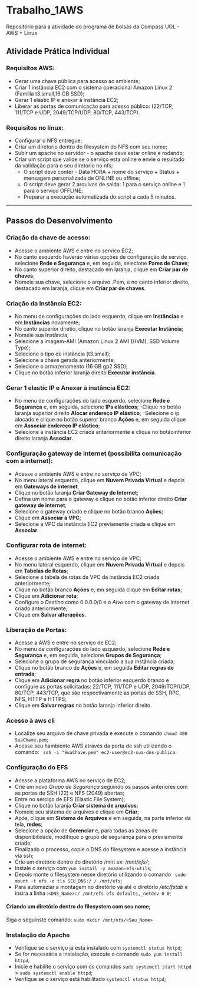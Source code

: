 # Trabalho_1AWS
Repositório para a atividade do programa de bolsas da Compass UOL - AWS + Linux 

## Atividade Prática Individual
### Requisitos AWS:
- Gerar uma chave pública para acesso ao ambiente;
- Criar 1 instância EC2 com o sistema operacional Amazon Linux 2 
    (Família t3.small,16 GB SSD);
- Gerar 1 elastic IP e anexar à instância EC2;
- Liberar as portas de comunicação para acesso público:
    (22/TCP, 111/TCP e UDP, 2049/TCP/UDP, 80/TCP, 443/TCP).

### Requisitos no linux:
- Configurar o NFS entregue;
- Criar um diretorio dentro do filesystem do NFS com seu nome;
- Subir um apache no servidor - o apache deve estar online e rodando;
- Criar um script que valide se o serviço esta online e envie o resultado da validação
para o seu diretorio no nfs;
  - O script deve conter - Data HORA + nome do serviço + Status + mensagem personalizada de ONLINE ou offline;
  - O script deve gerar 2 arquivos de saida: 1 para o serviço online e 1 para o serviço OFFLINE;
  - Preparar a execução automatizada do script a cada 5 minutos.

---

## Passos do Desenvolvimento

### Criação da chave de acesso:
- Acesse o ambiente AWS e entre no servico EC2;
- No canto esquerdo haverão várias opções de configuração de serviço, selecione **Rede e Segurança** e, em seguida, selecione **Pares de Chave**;
- No canto superior direito, destacado em laranja, clique em **Criar par de chaves**;
- Nomeie sua chave, selecione o arquivo .Pem, e no canto inferior direito, destacado em laranja, clique em **Criar par de chaves**.

### Criação da Instância EC2:
- No menu de configurações do lado esquerdo, clique em **Instâncias** e em **Instâncias** novamente;
- No canto superior diretio, clique no botão laranja **Executar Instância**;
- Nomeie sua Instância;
- Selecione a imagem-AMI (Amazon Linux 2 AMI (HVM), SSD Volume Type);
- Selecione o tipo de instância (t3.small);
- Selecione a chave gerada anteriormente;
- Selecione o armazenamento (16 GB gp2 SSD);
- Clique no botão inferior laranja direito **Executar instância**.

### Gerar 1 elastic IP e Anexar à instância EC2:
- No menu de configurações do lado esquerdo, selecione **Rede e Segurança** e, em seguida, selecione **IPs elásticos**;
-Clique no botão laranja superior direito **Alocar endereço IP elástico**;
-Selecione o ip alocado e clique no botão superor branco **Ações** e, em seguida clique em **Associar endereço IP elástico**;
- Selecione a instância EC2 criada anteriormente e clique no botãoinferior direito laranja **Associar**.

### Configuração gateway de internet (possibilita comunicação com a internet):
- Acesse o ambiente AWS e entre no serviço de VPC;
- No menu lateral esquerdo, clique em **Nuvem Privada Virtual** e depois em **Gateways de internet**;
- Clique no botão laranja **Criar Gateway de Internet**;
- Defina um nome para o gateway e clique no botão inferior direito **Criar gateway de internet**;
- Selecione o gateway criado e clique no botão branco **Ações**;
- Clique em **Associar à VPC**;
- Selecione a VPC da instância EC2 previamente criada e clique em **Associar**.

### Configurar rota de internet:
- Acesse o ambiente AWS e entre no serviço de VPC;
- No menu lateral esquerdo, clique em **Nuvem Privada Virtual** e depois em **Tabelas de Rotas**;
- Selecione a tabela de rotas da VPC da instância EC2 criada anteriormente;
- Clique no botão branco **Ações** e, em seguida clique em **Editar rotas**;
- Clique em **Adicionar rota**;
- Configure o *Destino* como 0.0.0.0/0 e o *Alvo* com o gateway de internet criado anteriormente;
- Clique em **Salvar alterações**.

### Liberação de Portas:
- Acesse a AWS e entre no serviço de EC2;
- No menu de configurações do lado esquerdo, selecione **Rede e Segurança** e, em seguida, selecione **Grupos de Segurança**;
- Selecione o grupo de segurança vinculado a sua instância criada;
- Clique no botâo branco de **Ações** e, em seguida **Editar regras de entrada**; 
- Clique em **Adicionar regra** no botão inferior esquerdo branco e configure as portas solicitadas: 22/TCP, 111/TCP e UDP, 2049/TCP/UDP, 80/TCP, 443/TCP, que são respectivamente as portas de SSH, RPC, NFS, HTTP e HTTPS;
- Clique em **Salvar regras** no botão laranja inferior direito.

### Acesso à aws cli
- Localize seu arquivo de chave privada e execute o comando `chmod 400 SuaChave.pem`;
- Acesse seu hambiente AWS através da porta de ssh utilizando o comando: ` ssh -i "SuaChave.pem" ec2-user@ec2-sua-dns-publica`.

### Configuração do EFS
- Acesse a plataforma AWS no serviço de EC2;
- Crie um novo *Grupo de Segurança* seguindo os passos anteriores com as portas de SSH (22) e NFS (2049) abertas;
- Entre no serciço de EFS (Elastic File System);
- Clique no botão laranja **Criar sistema de arquivos**;
- Nomeie seu sistema de arquivos e clique em **Criar**;
- Após, clique em **Sistema de Arquivos** e em seguida, na parte inferior da tela, **redes**;
- Selecione a opção de **Gerenciar** e, para todas as zonas de disponibilidade, modifique o grupo de segurança para o previamente criado;
- Finalizado o processo, copie o DNS do filesystem e acesse a instância via ssh;
- Crie um diretório dentro do diretório /mnt ex: */mnt/efs/*;
- Instale o serviço com `yum install -y amazon-efs-utils`;
- Depois monte o filesystem nesse diretório utilizando o comando ` sudo mount -t efs -o tls SEU_DNS:/ / /mnt/efs`;
- Para automaziar a montagem no diretório vá até o diretório */etc/fstab* e insira a linha :`<DNS_Name>:/ /mnt/efs efs defaults,_netdev 0 0`;

#### Criando um diretório dentro do filesystem com seu nome;
Siga o seguinste comando: `sudo mkdir /mnt/nfs/<Seu_Nome>`

### Instalação do Apache
- Verifique se o serviço já está instalado com  `systemctl status httpd`;
- Se for necessária a instalação, execute o comando `sudo yum install httpd`;
- Inicie e habilite o serviço com os comandos `sudo systemctl start httpd` > `sudo systemctl enable httpd`;
- Verifique se o serviço está habilitado `systemctl status httpd`;


